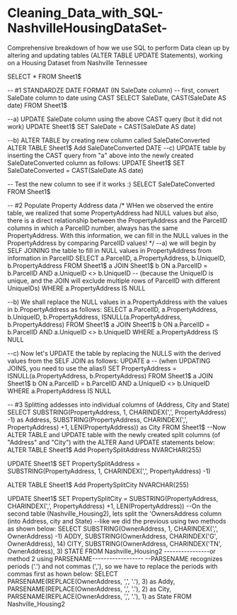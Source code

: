 # Cleaning_Data_with_SQL-NashvilleHousingDataSet-
Comprehensive breakdown of how we use SQL to perform Data clean up by altering and updating tables (ALTER TABLE UPDATE Statements), working on a Housing Dataset from Nashville Tennessee


SELECT *
FROM Sheet1$ 

-- #1 STANDARDZE DATE FORMAT (IN SaleDate column)
-- first, convert SaleDate column to date using CAST
SELECT SaleDate, CAST(SaleDate AS date) 
FROM Sheet1$

--a) UPDATE SaleDate column using the above CAST query (but it did not work)
UPDATE Sheet1$
SET SaleDate = CAST(SaleDate AS date) 

--b) ALTER TABLE by creating new column called SaleDateConverted
ALTER TABLE Sheet1$
Add SaleDateConverted DATE
--c) UPDATE table by inserting the CAST query from "a" above into the newly created SaleDateConverted column as follows:
UPDATE Sheet1$
SET SaleDateConverted = CAST(SaleDate AS date) 

-- Test the new column to see if it works :)
SELECT SaleDateConverted
FROM Sheet1$

-- #2 Populate Property Address data
/* WHen we observed the entire table, we realized that some PropertyAddress had NULL values but also, there is a direct relationship between the 
PropertyAddress and the ParcelID columns in which a ParcelID number, always has the same PropertyAddress. With this information, we can fill in
 the NULL values in the PropertyAddress by comparing ParcelID values!
*/
--a) we will begin by SELF JOINING the table to fill in NULL values in PropertyAddress from information in ParcelID
SELECT 
    a.ParcelID, a.PropertyAddress, b.UniqueID, b.PropertyAddress
FROM Sheet1$ a 
JOIN Sheet1$ b 
    ON a.ParcelID = b.ParcelID 
    AND a.UniqueID <> b.UniqueID -- (because the UniqueID is unique, and the JOIN will exclude multiple rows of ParcelID with different UniqueIDs)
WHERE a.PropertyAddress IS NULL

--b) We shall replace the NULL values in a.PropertyAddress with the values in b.PropertyAddress as follows:
SELECT 
    a.ParcelID, a.PropertyAddress, b.UniqueID, b.PropertyAddress, ISNULL(a.PropertyAddress, b.PropertyAddress)
FROM Sheet1$ a 
JOIN Sheet1$ b 
    ON a.ParcelID = b.ParcelID 
    AND a.UniqueID <> b.UniqueID 
WHERE a.PropertyAddress IS NULL

--c) Now let's UPDATE the table by replacing the NULLS with the derived values from the SELF JOIN as follows:
UPDATE a -- (when UPDATING JOINS, you need to use the alias!)
SET PropertyAddress = ISNULL(a.PropertyAddress, b.PropertyAddress)
FROM Sheet1$ a 
JOIN Sheet1$ b 
    ON a.ParcelID = b.ParcelID 
    AND a.UniqueID <> b.UniqueID 
WHERE a.PropertyAddress IS NULL

-- #3 Splitting addesses into individual columns of (Address, City and State)
SELECT 
    SUBSTRING(PropertyAddress, 1, CHARINDEX(',', PropertyAddress) -1) as Address,
    SUBSTRING(PropertyAddress, CHARINDEX(',', PropertyAddress) +1, LEN(PropertyAddress)) as City
FROM Sheet1$
--Now ALTER TABLE and UPDATE table with the newly created split columns (of "Address" and "City") with the ALTER Aand UPDATE statements below:
ALTER TABLE Sheet1$
Add PropertySplitAddress NVARCHAR(255)

UPDATE Sheet1$
SET PropertySplitAddress = SUBSTRING(PropertyAddress, 1, CHARINDEX(',', PropertyAddress) -1)

ALTER TABLE Sheet1$
Add PropertySplitCity NVARCHAR(255)

UPDATE Sheet1$
SET PropertySplitCity = SUBSTRING(PropertyAddress, CHARINDEX(',', PropertyAddress) +1, LEN(PropertyAddress)) 
--On the second table (Nashville_Housing2), lets split the 'OwnersAddress column (into Address, city and State) 
--like we did the previous using two methods as shown below:
SELECT 
    SUBSTRING(OwnerAddress, 1, CHARINDEX(',', OwnerAddress) -1) ADDY,
    SUBSTRING(OwnerAddress, CHARINDEX('G', OwnerAddress), 14) CITY,
    SUBSTRING(OwnerAddress, CHARINDEX('TN', OwnerAddress), 3) STATE
FROM Nashville_Housing2
----------------or method 2 using PARSENAME------------------
--PARSENAME recognizes periods ('.') and not commas (','), so we have to replace the periods with commas first as hown below:
SELECT
    PARSENAME(REPLACE(OwnerAddress, ',', '.'), 3) as Addy,
    PARSENAME(REPLACE(OwnerAddress, ',', '.'), 2) as City,
    PARSENAME(REPLACE(OwnerAddress, ',', '.'), 1) as State
FROM Nashville_Housing2

